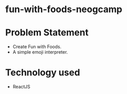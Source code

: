 # fun-with-foods-neogcamp
# Problem Statement

- Create Fun with Foods. 
- A simple emoji interpreter.

# Technology used

- ReactJS

